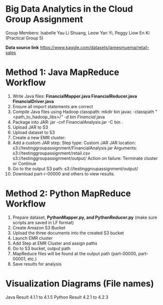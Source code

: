 # Big Data Analytics in the Cloud Group Assignment

Group Members: Isabelle Yau Li Shuang, Leow Yan Yi, Peggy Liow En Ki (Practical Group 5)

**Data source link**
https://www.kaggle.com/datasets/jamesmuema/retail-sales 

# Method 1: Java MapReduce Workflow
1. Write Java files:
**FinancialMapper.java
FinancialReducer.java
FinancialDriver.java**
2. Ensure all import statements are correct
3. Compile Java files using Hadoop classpath:
mkdir bin
javac -classpath "<path_to_hadoop_libs>/*" -d bin Financial*.java
4. Package into JAR:
jar -cvf FinancialAnalysis.jar -C bin .
5. Upload JAR to S3
6. Upload dataset to S3
7. Create a new EMR cluster:
8. Add a custom JAR step:
Step type: Custom JAR
JAR location: s3://testinggroupassignment/FinancialAnalysis.jar
Arguments:
s3://testinggroupassignment/retail.csv s3://testinggroupassignment/output/
Action on failure: Terminate cluster or Continue
9. Go to the output S3 path:
s3://testinggroupassignment/output/
10. Download part-r-00000 and others to view results.

# Method 2: Python MapReduce Workflow
1. Prepare dataset, **PythonMapper.py, and PythonReducer.py** (make sure scripts are saved in LF format)
2. Create Amazon S3 Bucket
3. Upload the three documents into the created S3 bucket
4. Launch EMR cluster
5. Add Step at EMR Cluster and assign paths
6. Go to S3 bucket, output path
7. MapReduce files will be found at the output path (part-00000, part-00001, etc.)
8. Save results for analysis
   
# Visualization Diagrams (File names)
Java Result 4.1.1 to 4.1.5
Python Result 4.2.1 to 4.2.3

